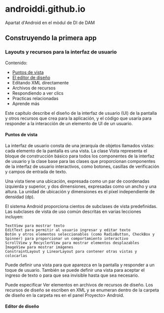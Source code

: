 # androiddi.github.io
Apartat d'Android en el mòdul de DI de DAM

## Construyendo la primera app

### Layouts y recursos para la interfaz de usuario

Contenido:
* [Puntos de vista](https://github.com/gatzara/androiddi.github.io/blob/master/README.md#puntos)
* [El editor de diseño](https://github.com/gatzara/androiddi.github.io/blob/master/README.md#editor)
* Editando XML directamente
* Archivos de recursos
* Respondiendo a ver clics
* Practicas relacionadas
* Aprende más

Este capítulo describe el diseño de la interfaz de usuario (UI) de la pantalla y otros recursos que crea para la aplicación, y el código que usaría para responder a la interacción de un elemento de UI de un usuario.

#### <a href=”#puntos”></a> Puntos de vista

La interfaz de usuario consta de una jerarquía de objetos llamados vistas: cada elemento de la pantalla es una vista. La clase Vista representa el bloque de construcción básico para todos los componentes de la interfaz de usuario y la clase base para las clases que proporcionan componentes de la interfaz de usuario interactivos, como botones, casillas de verificación y campos de entrada de texto.

Una vista tiene una ubicación, expresada como un par de coordenadas izquierda y superior, y dos dimensiones, expresadas como un ancho y una altura. La unidad de ubicación y dimensiones es el píxel independiente de densidad (dp).

El sistema Android proporciona cientos de subclases de vista predefinidas. Las subclases de vista de uso común descritas en varias lecciones incluyen:

    TextView para mostrar texto
    EditText para permitir al usuario ingresar y editar texto
    Botón y otros elementos seleccionables (como RadioButton, CheckBox y Spinner) para proporcionar un comportamiento interactivo
    ScrollView y RecyclerView para mostrar elementos desplazables
    ImageView para mostrar imágenes
    ConstraintLayout y LinearLayout para contener otras vistas y colocarlas

Puede definir una vista para que aparezca en la pantalla y responder a un toque de usuario. También se puede definir una vista para aceptar el ingreso de texto o para que sea invisible hasta que sea necesario.

Puede especificar Ver elementos en archivos de recursos de diseño. Los recursos de diseño se escriben en XML y se enumeran dentro de la carpeta de diseño en la carpeta res en el panel Proyecto> Android.


#### <a href=”#editor”></a> Editor de diseño
